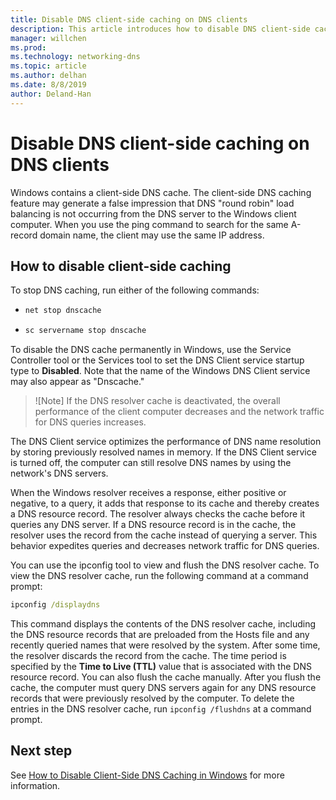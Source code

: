 ```yaml
---
title: Disable DNS client-side caching on DNS clients
description: This article introduces how to disable DNS client-side caching on DNS clients.
manager: willchen
ms.prod: 
ms.technology: networking-dns
ms.topic: article
ms.author: delhan
ms.date: 8/8/2019
author: Deland-Han
---
```


# Disable DNS client-side caching on DNS clients

Windows contains a client-side DNS cache. The client-side DNS caching feature may generate a false impression that DNS "round robin" load balancing is not occurring from the DNS server to the Windows client computer. When you use the ping command to search for the same A-record domain name, the client may use the same IP address.  

## How to disable client-side caching

To stop DNS caching, run either of the following commands:

- ```cmd
  net stop dnscache
  ```

- ```cmd
  sc servername stop dnscache
  ```

To disable the DNS cache permanently in Windows, use the Service Controller tool or the Services tool to set the DNS Client service startup type to **Disabled**. Note that the name of the Windows DNS Client service may also appear as "Dnscache." 

>![Note]
>If the DNS resolver cache is deactivated, the overall performance of the client computer decreases and the network traffic for DNS queries increases. 

The DNS Client service optimizes the performance of DNS name resolution by storing previously resolved names in memory. If the DNS Client service is turned off, the computer can still resolve DNS names by using the network's DNS servers. 

When the Windows resolver receives a response, either positive or negative, to a query, it adds that response to its cache and thereby creates a DNS resource record. The resolver always checks the cache before it queries any DNS server. If a DNS resource record is in the cache, the resolver uses the record from the cache instead of querying a server. This behavior expedites queries and decreases network traffic for DNS queries. 

You can use the ipconfig tool to view and flush the DNS resolver cache. To view the DNS resolver cache, run the following command at a command prompt:

```cmd
ipconfig /displaydns 
```

This command displays the contents of the DNS resolver cache, including the DNS resource records that are preloaded from the Hosts file and any recently queried names that were resolved by the system. After some time, the resolver discards the record from the cache. The time period is specified by the **Time to Live (TTL)** value that is associated with the DNS resource record. You can also flush the cache manually. After you flush the cache, the computer must query DNS servers again for any DNS resource records that were previously resolved by the computer. To delete the entries in the DNS resolver cache, run `ipconfig /flushdns` at a command prompt.

## Next step

See [How to Disable Client-Side DNS Caching in Windows](https://support.microsoft.com/kb/318803) for more information.
